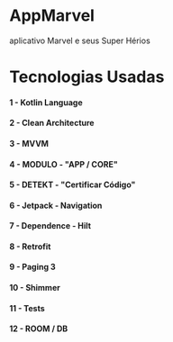# AppMarvel
aplicativo Marvel e seus Super Hérios

# Tecnologias Usadas

#### 1 - Kotlin Language
#### 2 - Clean Architecture
#### 3 - MVVM
#### 4 - MODULO - "APP / CORE"
#### 5 - DETEKT - "Certificar Código"
#### 6 - Jetpack - Navigation
#### 7 - Dependence - Hilt
#### 8 - Retrofit
#### 9 - Paging 3
#### 10 - Shimmer
#### 11 - Tests
#### 12 - ROOM / DB